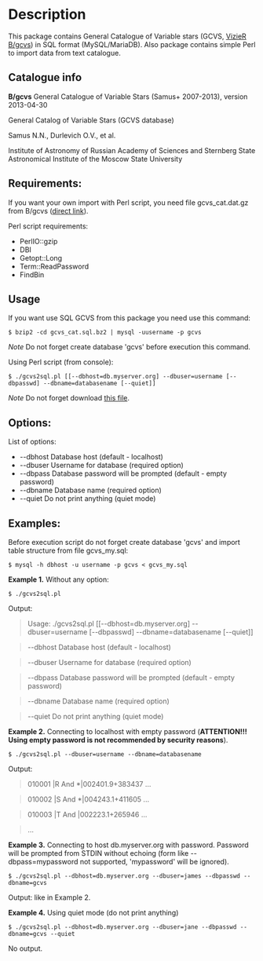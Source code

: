 Description
===========

This package contains General Catalogue of Variable stars (GCVS, [VizieR B/gcvs](http://cdsarc.u-strasbg.fr/viz-bin/Cat?B/gcvs)) in SQL format (MySQL/MariaDB). Also package contains simple Perl to import data from text catalogue.

Catalogue info
--------------

**B/gcvs** General Catalogue of Variable Stars (Samus+ 2007-2013), version 2013-04-30

General Catalog of Variable Stars (GCVS database)

Samus N.N., Durlevich O.V., et al.

Institute of Astronomy of Russian Academy of Sciences and Sternberg State Astronomical Institute of the Moscow State University

Requirements:
-------------

If you want your own import with Perl script, you need file gcvs_cat.dat.gz from B/gcvs ([direct link](http://cdsarc.u-strasbg.fr/vizier/ftp/cats/B/gcvs/gcvs_cat.dat.gz)).

Perl script requirements:

* PerlIO::gzip
* DBI
* Getopt::Long
* Term::ReadPassword
* FindBin
    
Usage
-----

If you want use SQL GCVS from this package you need use this command:

    $ bzip2 -cd gcvs_cat.sql.bz2 | mysql -uusername -p gcvs

*Note* Do not forget create database 'gcvs' before execution this command.

Using Perl script (from console):

    $ ./gcvs2sql.pl [[--dbhost=db.myserver.org] --dbuser=username [--dbpasswd] --dbname=databasename [--quiet]]

*Note* Do not forget download [this file](http://cdsarc.u-strasbg.fr/vizier/ftp/cats/B/gcvs/gcvs_cat.dat.gz).

Options:
--------

List of options:

* --dbhost Database host (default - localhost)
* --dbuser Username for database (required option)
* --dbpass Database password will be prompted (default - empty password)
* --dbname Database name (required option)
* --quiet  Do not print anything (quiet mode)

Examples:
---------

Before execution script do not forget create database 'gcvs' and import table structure from file gcvs_my.sql:

    $ mysql -h dbhost -u username -p gcvs < gcvs_my.sql

**Example 1.** Without any option:

    $ ./gcvs2sql.pl

Output:

> Usage: ./gcvs2sql.pl [[--dbhost=db.myserver.org] --dbuser=username [--dbpasswd] --dbname=databasename [--quiet]]

> --dbhost Database host (default - localhost)

> --dbuser Username for database (required option)

> --dbpass Database password will be prompted (default - empty password)

> --dbname Database name (required option)

> --quiet  Do not print anything (quiet mode)

**Example 2.** Connecting to localhost with empty password (**ATTENTION!!! Using empty password is not recommended by security reasons**).

    $ ./gcvs2sql.pl --dbuser=username --dbname=databasename

Output:

> 010001 |R     And *|002401.9+383437 ...

> 010002 |S     And *|004243.1+411605 ...

> 010003 |T     And  |002223.1+265946 ...

> ...

**Example 3.** Connecting to host db.myserver.org with password. Password will be prompted from STDIN without echoing (form like --dbpass=mypassword not supported, 'mypassword' will be ignored).

    $ ./gcvs2sql.pl --dbhost=db.myserver.org --dbuser=james --dbpasswd --dbname=gcvs

Output: like in Example 2.

**Example 4.** Using quiet mode (do not print anything)

    $ ./gcvs2sql.pl --dbhost=db.myserver.org --dbuser=jane --dbpasswd --dbname=gcvs --quiet

No output.
